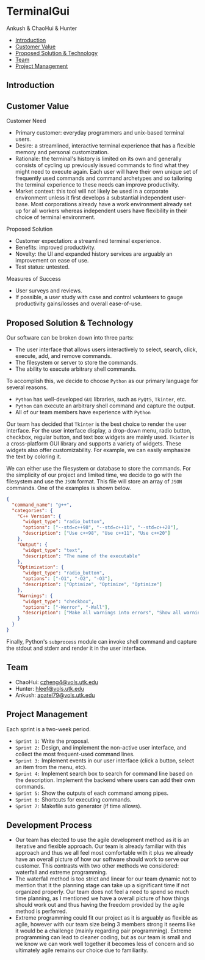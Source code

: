 # TerminalGui

Ankush & ChaoHui & Hunter


  * [Introduction](#introduction)
  * [Customer Value](#customer-value)
  * [Proposed Solution & Technology](#proposed-solution---technology)
  * [Team](#team)
  * [Project Management](#project-management)



## Introduction




## Customer Value

Customer Need
 - Primary customer: everyday programmers and unix-based terminal users.
 - Desire: a streamlined, interactive terminal experience that has a flexible memory and personal customization.
 - Rationale: the terminal's history is limited on its own and generally consists of cycling up previously issued commands to find what they might need to execute again. Each user will have their own unique set of frequently used commands and command archetypes and so tailoring the terminal experience to these needs can improve productivity.
 - Market context: this tool will not likely be used in a corporate environment unless it first develops a substantial independent user-base. Most corporations already have a work environment already set up for all workers whereas independent users have flexibility in their choice of terminal environment.

Proposed Solution
 - Customer expectation: a streamlined terminal experience.
 - Benefits: improved productivity.
 - Novelty: the UI and expanded history services are arguably an improvement on ease of use.
 - Test status: untested.

Measures of Success
 - User surveys and reviews.
 - If possible, a user study with case and control volunteers to gauge productivity gains/losses and overall ease-of-use.


## Proposed Solution & Technology

Our software can be broken down into three parts:
  - The user interface that allows users interactively to select, search, click, execute, add, and remove commands.
  - The filesystem or server to store the commands.
  - The ability to execute arbitrary shell commands.


To accomplish this, we decide to choose `Python` as our primary language for several reasons.
  - `Python` has well-developed `GUI` libraries, such as `PyQt5`, `Tkinter`, etc.
  - `Python` can execute an arbitrary shell command and capture the output.
  - All of our team members have experience with `Python`


Our team has decided that `Tkinter` is the best choice to render the user interface. For the user interface display, a drop-down menu, radio button, checkbox, regular button, and text box widgets are mainly used. `Tkinter` is a cross-platform GUI library and supports a variety of widgets. These widgets also offer customizability. For example, we can easily emphasize the text by coloring it.

We can either use the filesystem or database to store the commands. For the simplicity of our project and limited time, we decide to go with the filesystem and use the `JSON` format. This file will store an array of `JSON` commands. One of the examples is shown below.

```json
{
  "command_name": "g++",
  "categories": {
    "C++ Version": {
      "widget_type": "radio_button",
      "options": ["--std=c++98", "--std=c++11", "--std=c++20"],
      "description": ["Use c++98", "Use c++11", "Use c++20"]
    },
    "Output": {
      "widget_type": "text",
      "description": "The name of the executable"
    },
    "Optimization": {
      "widget_type": "radio_button",
      "options": ["-O1", "-O2", "-O3"],
      "description": ["Optimize", "Optimize", "Optimize"]
    },
    "Warnings": {
      "widget_type": "checkbox",
      "options": ["-Werror", "-Wall"],
      "description": ["Make all warnings into errors", "Show all warnings"]
    }
  }
}
```


Finally, Python's `subprocess` module can invoke shell command and capture the stdout and stderr and render it in the user interface. 




## Team
  - ChaoHui: czheng4@vols.utk.edu
  - Hunter: hleef@vols.utk.edu
  - Ankush: apatel79@vols.utk.edu



## Project Management
  

Each sprint is a two-week period. 



  - `Sprint 1:` Write the proposal.
  - `Sprint 2:` Design, and implement the non-active user interface, and collect the most frequent-used command lines.
  - `Sprint 3:` Implement events in our user interface (click a button, select an item from the menu, etc).
  - `Sprint 4:` Implement search box to search for command line based on the description. Implement the backend where users can add their own commands.
  - `Sprint 5:` Show the outputs of each command among pipes.
  - `Sprint 6:` Shortcuts for executing commands.
  - `Sprint 7:` Makefile auto generator (if time allows).

  
## Development Process

- Our team has elected to use the agile development method as it is an iterative and flexible
approach. Our team is already familiar with this approach and thus we all feel most
comfortable with it plus we already have an overall picture of how our software should work
to serve our customer. This contrasts with two other methods we considered: waterfall and
extreme programming.
- The waterfall method is too strict and linear for our team dynamic not
to mention that it the planning stage can take up a significant time if not organized properly.
Our team does not feel a need to spend so much time planning, as I mentioned we have a overall
picture of how things should work out and thus having the freedom provided by the agile method
is perferred.
- Extreme programming could fit our project as it is arguably as flexible as agile,
however with our team size being 3 members strong it seems like it would be a challenge (mainly
regarding pair programming). Extreme programming can lead to cleaner coding, but as our team
is small and we know we can work well together it becomes less of concern and so ultimately
agile remains our choice due to familiarity.


